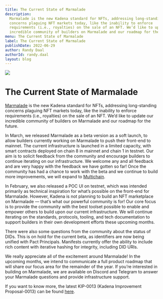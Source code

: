 ```yaml
---
title: The Current State of Marmalade
description:
  Marmalade is the new Kadena standard for NFTs, addressing long-standing
  concerns plaguing NFT markets today, like the inability to enforce
  requirements (i.e., royalties) on the sale of an NFT. We’d like to update our
  incredible community of builders on Marmalade and our roadmap for the future.
menu: The Current State of Marmalade
label: The Current State of Marmalade
publishDate: 2022-06-29
author: Randy Daal
authorId: randy.daal
layout: blog
---
```


![](/assets/blog/1_sWZGaZatGNQgUoioo9_B0w.webp)

# The Current State of Marmalade

[Marmalade](https://marmalade.art/) is the new Kadena standard for NFTs,
addressing long-standing concerns plaguing NFT markets today, like the inability
to enforce requirements (i.e., royalties) on the sale of an NFT. We’d like to
update our incredible community of builders on Marmalade and our roadmap for the
future.

In March, we released Marmalade as a beta version as a soft launch, to allow
builders currently working on Marmalade to push their front-end to mainnet. The
current infrastructure is launched in a limited capacity, with smart contracts
deployed on chain 8 in mainnet and chain 1 in testnet. Our aim is to solicit
feedback from the community and encourage builders to continue iterating on our
infrastructure. We welcome any and all feedback and are very happy with the
feedback we have gotten so far! Once the community has had a chance to work with
the beta and we continue to build more improvements, we will expand to
[Multichain](./the-future-of-multichain-2022-04-19).

In February, we also released a POC UI on testnet, which was intended primarily
as technical inspiration for what’s possible on the front-end for Marmalade.
However, Kadena is not planning to build an NFT marketplace on Marmalade —
that’s what our powerful community is for! Our core focus is to provide the
community with the best toolset possible to enable and empower others to build
upon our current infrastructure. We will continue iterating on the standards,
protocols, tooling, and tech documentation to support builders in their own
development efforts these upcoming months.

There were also some questions from the community about the status of DIDs. This
is on hold for the current beta, as identifiers are now being unified with Pact
Principals. Manifests currently offer the ability to include rich content with
iterative hashing for integrity, including DID URIs.

We really appreciate all of the excitement around Marmalade! In the upcoming
months, we intend to communicate a full product roadmap that will share our
focus area for the remainder of the year. If you’re interested in building on
Marmalade, we are available on Discord and Telegram to answer your Marmalade
questions and provide infrastructure support.

If you want to know more, the latest KIP-0013 (Kadena Improvement Proposal-0013)
can be found
[here](https://github.com/kadena-io/KIPs/blob/kip-0013/kip-0013/kip-0013.md).
